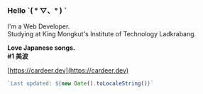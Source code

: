 ### Hello ˋ( ° ▽、° ) ˋ
I'm a Web Developer.  
Studying at King Mongkut's Institute of Technology Ladkrabang.  

**Love Japanese songs.**  
**#1 美波**

[https://cardeer.dev](https://cardeer.dev)

```js
`Last updated: ${new Date().toLocaleString()}`
```
